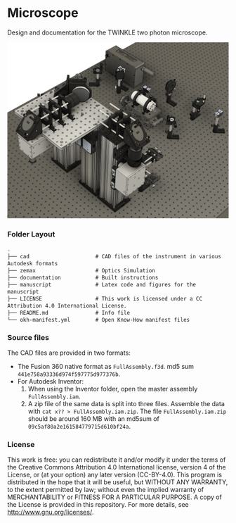 # Microscope
Design and documentation for the TWINKLE two photon microscope.

![img](./documentation/overview.jpg)

### Folder Layout
    .
    ├── cad                     # CAD files of the instrument in various Autodesk formats
    ├── zemax                   # Optics Simulation
    ├── documentation           # Built instructions
    ├── manuscript              # Latex code and figures for the manuscript
    ├── LICENSE                 # This work is licensed under a CC Attribution 4.0 International License.
    ├── README.md               # Info file
    └── okh-manifest.yml        # Open Know-How manifest files   

### Source files
The CAD files are provided in two formats:
- The Fusion 360 native format as `FullAssembly.f3d`. md5 sum `441e758a93336d974f597775d977376b`.
- For Autodesk Inventor:
    1. When using the Inventor folder, open the master assembly `FullAssembly.iam`.
    2. A zip file of the same data is split into three files. Assemble the data with `cat x?? > FullAssembly.iam.zip`. The file `FullAssembly.iam.zip` should be around 160 MB with an md5sum of `09c5af80a2e161584779715d610bf24a`.

### License
This work is free: you can redistribute it and/or modify it under the terms of the Creative Commons Attribution 4.0 International license, version 4 of the License, or (at your option) any later version (CC-BY-4.0). This program is distributed in the hope that it will be useful, but WITHOUT ANY WARRANTY, to the extent permitted by law; without even the implied warranty of MERCHANTABILITY or FITNESS FOR A PARTICULAR PURPOSE. A copy of the License is provided in this repository.  For more details, see <http://www.gnu.org/licenses/>.